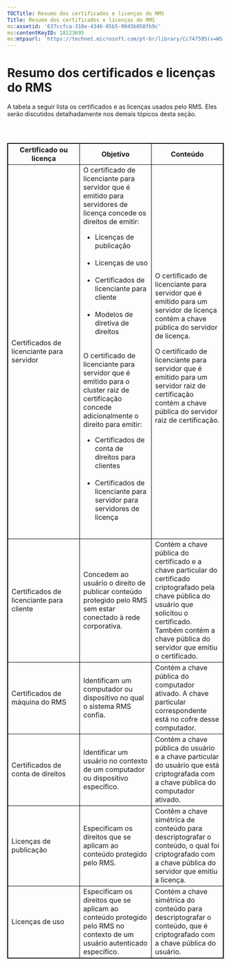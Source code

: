 ```yaml
---
TOCTitle: Resumo dos certificados e licenças do RMS
Title: Resumo dos certificados e licenças do RMS
ms:assetid: '637ccfca-318e-4346-85b5-0945b058fb9c'
ms:contentKeyID: 18123695
ms:mtpsurl: 'https://technet.microsoft.com/pt-br/library/Cc747595(v=WS.10)'
---
```


Resumo dos certificados e licenças do RMS
=========================================

A tabela a seguir lista os certificados e as licenças usados pelo RMS. Eles serão discutidos detalhadamente nos demais tópicos desta seção.

###  

 
<table style="border:1px solid black;">
<colgroup>
<col width="33%" />
<col width="33%" />
<col width="33%" />
</colgroup>
<thead>
<tr class="header">
<th style="border:1px solid black;" >Certificado ou licença</th>
<th style="border:1px solid black;" >Objetivo</th>
<th style="border:1px solid black;" >Conteúdo</th>
</tr>
</thead>
<tbody>
<tr class="odd">
<td style="border:1px solid black;">Certificados de licenciante para servidor</td>
<td style="border:1px solid black;">O certificado de licenciante para servidor que é emitido para servidores de licença concede os direitos de emitir:
<ul>
<li>Licenças de publicação<br />
<br />
</li>
<li>Licenças de uso<br />
<br />
</li>
<li>Certificados de licenciante para cliente<br />
<br />
</li>
<li>Modelos de diretiva de direitos<br />
<br />
</li>
</ul>
O certificado de licenciante para servidor que é emitido para o cluster raiz de certificação concede adicionalmente o direito para emitir:
<ul>
<li>Certificados de conta de direitos para clientes<br />
<br />
</li>
<li>Certificados de licenciante para servidor para servidores de licença<br />
<br />
</li>
</ul></td>
<td style="border:1px solid black;">O certificado de licenciante para servidor que é emitido para um servidor de licença contém a chave pública do servidor de licença.  


O certificado de licenciante para servidor que é emitido para um servidor raiz de certificação contém a chave pública do servidor raiz de certificação.</td>
</tr>
<tr class="even">
<td style="border:1px solid black;">Certificados de licenciante para cliente</td>
<td style="border:1px solid black;">Concedem ao usuário o direito de publicar conteúdo protegido pelo RMS sem estar conectado à rede corporativa.</td>
<td style="border:1px solid black;">Contém a chave pública do certificado e a chave particular do certificado criptografado pela chave pública do usuário que solicitou o certificado. Também contém a chave pública do servidor que emitiu o certificado.</td>
</tr>
<tr class="odd">
<td style="border:1px solid black;">Certificados de máquina do RMS</td>
<td style="border:1px solid black;">Identificam um computador ou dispositivo no qual o sistema RMS confia.</td>
<td style="border:1px solid black;">Contém a chave pública do computador ativado. A chave particular correspondente está no cofre desse computador.</td>
</tr>
<tr class="even">
<td style="border:1px solid black;">Certificados de conta de direitos</td>
<td style="border:1px solid black;">Identificar um usuário no contexto de um computador ou dispositivo específico.</td>
<td style="border:1px solid black;">Contém a chave pública do usuário e a chave particular do usuário que está criptografada com a chave pública do computador ativado.</td>
</tr>
<tr class="odd">
<td style="border:1px solid black;">Licenças de publicação</td>
<td style="border:1px solid black;">Especificam os direitos que se aplicam ao conteúdo protegido pelo RMS.</td>
<td style="border:1px solid black;">Contêm a chave simétrica de conteúdo para descriptografar o conteúdo, o qual foi criptografado com a chave pública do servidor que emitiu a licença.</td>
</tr>
<tr class="even">
<td style="border:1px solid black;">Licenças de uso</td>
<td style="border:1px solid black;">Especificam os direitos que se aplicam ao conteúdo protegido pelo RMS no contexto de um usuário autenticado específico.</td>
<td style="border:1px solid black;">Contém a chave simétrica do conteúdo para descriptografar o conteúdo, que é criptografado com a chave pública do usuário.</td>
</tr>
</tbody>
</table>
